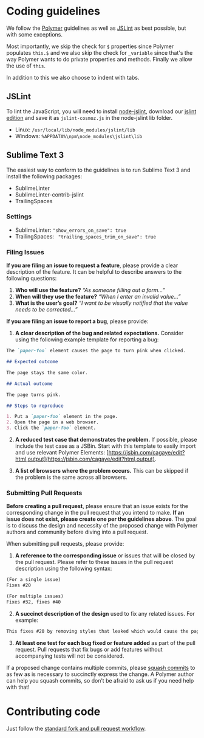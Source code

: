 # Coding guidelines

We follow the [Polymer](https://www.polymer-project.org) guidelines as well as [JSLint](http://jslint.com/) as best possible, but with some exceptions.

Most importantly, we skip the check for `$` properties since Polymer populates `this.$` and we also skip the check for `_variable` since that's the way Polymer wants to do private properties and methods. Finally we allow the use of `this`.

In addition to this we also choose to indent with tabs.

## JSLint

To lint the JavaScript, you will need to install [node-jslint](https://github.com/reid/node-jslint), download our [jslint edition](https://raw.githubusercontent.com/Neovici/JSLint/all-patches/jslint.js) and save it as `jslint-cosmoz.js` in the node-jslint lib folder.

* Linux: `/usr/local/lib/node_modules/jslint/lib`
* Windows: `%APPDATA%\npm\node_modules\jslint\lib`

## Sublime Text 3

The easiest way to conform to the guidelines is to run Sublime Text 3 and install the following packages:

* SublimeLinter
* SublimeLinter-contrib-jslint
* TrailingSpaces

### Settings

* SublimeLinter: `"show_errors_on_save": true`
* TrailingSpaces: ` "trailing_spaces_trim_on_save": true`

### Filing Issues

**If you are filing an issue to request a feature**, please provide a clear description of the feature. It can be helpful to describe answers to the following questions:

 1. **Who will use the feature?** _“As someone filling out a form…”_
 2. **When will they use the feature?** _“When I enter an invalid value…”_
 3. **What is the user’s goal?** _“I want to be visually notified that the value needs to be corrected…”_

**If you are filing an issue to report a bug**, please provide:

 1. **A clear description of the bug and related expectations.** Consider using the following example template for reporting a bug:

 ```markdown
 The `paper-foo` element causes the page to turn pink when clicked.

 ## Expected outcome

 The page stays the same color.

 ## Actual outcome

 The page turns pink.

 ## Steps to reproduce

 1. Put a `paper-foo` element in the page.
 2. Open the page in a web browser.
 3. Click the `paper-foo` element.
 ```

 2. **A reduced test case that demonstrates the problem.** If possible, please include the test case as a JSBin. Start with this template to easily import and use relevant Polymer Elements: [https://jsbin.com/cagaye/edit?html,output](https://jsbin.com/cagaye/edit?html,output).

 3. **A list of browsers where the problem occurs.** This can be skipped if the problem is the same across all browsers.

### Submitting Pull Requests

**Before creating a pull request**, please ensure that an issue exists for the corresponding change in the pull request that you intend to make. **If an issue does not exist, please create one per the guidelines above**. The goal is to discuss the design and necessity of the proposed change with Polymer authors and community before diving into a pull request.

When submitting pull requests, please provide:

 1. **A reference to the corresponding issue** or issues that will be closed by the pull request. Please refer to these issues in the pull request description using the following syntax:

 ```markdown
 (For a single issue)
 Fixes #20

 (For multiple issues)
 Fixes #32, fixes #40
 ```

 2. **A succinct description of the design** used to fix any related issues. For example:

 ```markdown
 This fixes #20 by removing styles that leaked which would cause the page to turn pink whenever `paper-foo` is clicked.
 ```

 3. **At least one test for each bug fixed or feature added** as part of the pull request. Pull requests that fix bugs or add features without accompanying tests will not be considered.

If a proposed change contains multiple commits, please [squash commits](https://www.google.com/url?q=http://blog.steveklabnik.com/posts/2012-11-08-how-to-squash-commits-in-a-github-pull-request) to as few as is necessary to succinctly express the change. A Polymer author can help you squash commits, so don’t be afraid to ask us if you need help with that!

# Contributing code

Just follow the [standard fork and pull request workflow](https://guides.github.com/activities/forking/).
